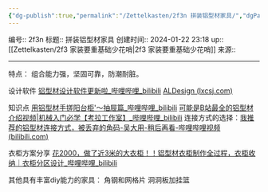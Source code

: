 ```yaml
---
{"dg-publish":true,"permalink":"/Zettelkasten/2f3n 拼装铝型材家具/","dgPassFrontmatter":true}
---
```


编号:: 2f3n
标题:: 拼装铝型材家具
创建时间:: 2024-01-22 23:18
up:: [[Zettelkasten/2f3 家装要重基础少花哨\|2f3 家装要重基础少花哨]]
来源:: 

---
特点：
组合能力强，坚固可靠，防潮耐脏。

设计软件
[铝型材设计软件更新啦_哔哩哔哩_bilibili](https://www.bilibili.com/video/BV1aj411n7YV/?spm_id_from=333.337.search-card.all.click&vd_source=bcf798ace50733030b9c7e1fb6a3a349)
[ALDesign (lxcsj.com)](https://www.lxcsj.com/#/homeIndex)

知识点
[用铝型材手搓阳台柜'～抽屉篇_哔哩哔哩_bilibili](https://www.bilibili.com/video/BV1JN4y1y7ds/?spm_id_from=333.337.search-card.all.click)
[可能是B站最全的铝型材介绍视频|机械入门必学【考拉工作室】_哔哩哔哩_bilibili](https://www.bilibili.com/video/BV1vh411N7ae/?spm_id_from=333.337.search-card.all.click&vd_source=bcf798ace50733030b9c7e1fb6a3a349)
连接方式的选择：[我推荐的铝型材连接方式，被丢弃的角码-吴大用-稍后再看-哔哩哔哩视频 (bilibili.com)](https://www.bilibili.com/list/watchlater?bvid=BV1eK411b7GQ&oid=494957717)

衣柜方案分享
[花2000，做了近3米的大衣柜！！铝型材衣柜制作全过程，衣柜收纳｜衣柜分区设计_哔哩哔哩_bilibili](https://www.bilibili.com/video/BV1me411q7Rc/?spm_id_from=333.1007.top_right_bar_window_default_collection.content.click&vd_source=bcf798ace50733030b9c7e1fb6a3a349)

其他具有丰富diy能力的家具：
角钢和网格片
洞洞板加挂篮